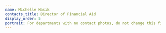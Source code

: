 ```yaml
---
name: Michelle Hasik
contacts_title: Director of Financial Aid
display_order: 5
portrait: For departments with no contact photos, do not change this field.
---
```

